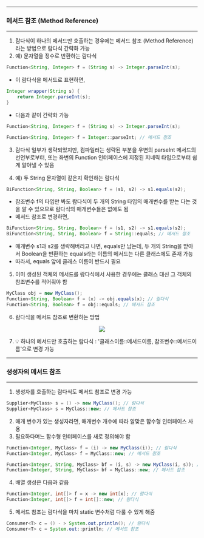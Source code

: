 -----
### 메서드 참조 (Method Reference)
----
1. 람다식이 하나의 메서드만 호출하는 경우에는 메서드 참조 (Method Reference)라는 방법으로 람다식 간략화 가능
2. 예) 문자열을 정수로 반환하는 람다식
```java
Function<String, Integer> f = (String s) -> Integer.parseInt(s);
```

  - 이 람다식을 메서드로 표현하면,
```java
Integer wrapper(String s) {
    return Integer.parseInt(s);
}
```

  - 다음과 같이 간략화 가능
```java
Function<String, Integer> f = (String s) -> Integer.parseInt(s);

Function<String, Integer> f = Integer::parseInt; // 메서드 참조
```

3. 람다식 일부가 생략되었지만, 컴파일러는 생략된 부분을 우변의 parseInt 메서드의 선언부로부터, 또는 좌변의 Function 인터페이스에 지정된 지네릭 타입으로부터 쉽게 알아낼 수 있음

4. 예) 두 String 문자열이 같은지 확인하는 람다식
```java
BiFunction<String, String, Boolean> f = (s1, s2) -> s1.equals(s2);
```

   - 참조변수 f의 타입만 봐도 람다식이 두 개의 String 타입의 매개변수를 받는 다는 것을 알 수 있으므로 람다식의 매개변수들은 없애도 됨
   - 메서드 참조로 변경하면,
```java
BiFunction<String, String, Boolean> f = (s1, s2) -> s1.equals(s2);
BiFunction<String, String, Boolean> f = String::equals; // 메서드 참조
```
   - 매개변수 s1과 s2를 생략해버리고 나면, equals만 남는데, 두 개의 String을 받아서 Boolean을 반환하는 equals라는 이름의 메서드는 다른 클래스에도 존재 가능
   - 따라서, equals 앞에 클래스 이름이 반드시 필요

5. 이미 생성된 객체의 메서드를 람다식에서 사용한 경우에는 클래스 대신 그 객체의 참조변수를 적어줘야 함
```java
MyClass obj = new MyClass();
Function<String, Boolean> f = (x) -> obj.equals(x); // 람다식
Function<String, Boolean> f = obj::equals; // 메서드 참조
```

6. 람다식을 메서드 참조로 변환하는 방법
<div align="center">
<img src="https://github.com/sooyounghan/HTTP/assets/34672301/28bff318-68fe-44d4-8046-2aef8b27a3f2">
</div>

7. 💡 하나의 메서드만 호출하는 람다식 : '클래스이름::메서드이름, 참조변수::메서드이름'으로 변경 가능

-----
### 생성자의 메서드 참조
-----
1. 생성자를 호출하는 람다식도 메서드 참조로 변경 가능
```java
Supplier<MyClass> s = () -> new MyClass(); // 람다식
Supplier<MyClass> s = MyClass::new; // 메서드 참조
```

2. 매개 변수가 있는 생성자라면, 매개변수 개수에 따라 알맞은 함수형 인터페이스 사용
3. 필요하다며느 함수형 인터페이스를 새로 정의해야 함
```java
Function<Integer, MyClass> f = (i) -> new MyClass(i)); // 람다식
Function<Integer, MyClass> f = MyClass::new; // 메서드 참조
```
```java
Function<Integer, String, MyClass> bf = (i, s) -> new MyClass(i, s)); // 람다식
Function<Integer, String, MyClass> bf = MyClass::new; // 메서드 참조
```

4. 배열 생성은 다음과 같음
```java
Function<Integer, int[]> f = x -> new int[x]; // 람다식
Function<Integer, int[]> f = int[]::new; // 람다식
```

5. 메서드 참조는 람다식을 마치 static 변수처럼 다룰 수 있게 해줌
```java
Consumer<T> c = () - > System.out.println(); // 람다식
Consumer<T> c = System.out::println; // 메서드 참조
```
